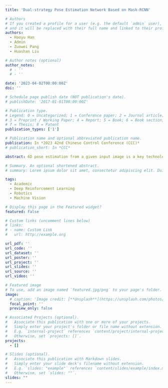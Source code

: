 ```yaml
---
title: 'Dual-strategy Pose Estimation Network Based on Mask-RCNN'

# Authors
# If you created a profile for a user (e.g. the default `admin` user), write the username (folder name) here
# and it will be replaced with their full name and linked to their profile.
authors:
  - Haoyu Han
  - Admin
  - Zuowei Pang
  - Huashan Liu

# Author notes (optional)
author_notes:
  # - ''
  # - ''

date: '2023-04-02T00:00:00Z'
doi: ''

# Schedule page publish date (NOT publication's date).
# publishDate: '2017-01-01T00:00:00Z'

# Publication type.
# Legend: 0 = Uncategorized; 1 = Conference paper; 2 = Journal article;
# 3 = Preprint / Working Paper; 4 = Report; 5 = Book; 6 = Book section;
# 7 = Thesis; 8 = Patent
publication_types: ['1']

# Publication name and optional abbreviated publication name.
publication: In *2023 42nd Chinese Control Conference (CCC)*
# publication_short: In *CCC*

abstract: 6D pose estimation from a given input image is a key technology in computer vision and robotics, which has been broadly leveraged in robot operations, autonomous driving, and augmented reality. The current mainstream methods fall into two main categories, either regressing the rotation and translation directly from the image or constructing a 2D-3D correspondence and then solving the poses indirectly via PnP. In this work, we propose a 6D pose estimation method, a Mask-RCNN-based dual-strategy pose estimation network. First, it divides the pose into two parts, rotation and translation, and uses two different strategies of pose estimation networks to solve the translation and rotation of the object separately, so as to improve the estimation's accuracy and robustness. Secondly, a Mask-based loss function is proposed to update the network and make it increasingly accurate in calculating the coordinates, where the coordinate points of the predicted object region are extracted from the local image by the Mask-RCNN prediction on the object mask. Finally, experiments are conducted on the LINEMOD dataset to demonstrate the superiority of our method. The method is highly applicable and accurate to handle pose estimation problems for untextured and occluded objects.

# Summary. An optional shortened abstract.
# summary: Lorem ipsum dolor sit amet, consectetur adipiscing elit. Duis posuere tellus ac convallis placerat. Proin tincidunt magna sed ex sollicitudin condimentum.

tags:
  - Academic
  - Deep Reinforcement Learning
  - Robotics
  - Machine Vision

# Display this page in the Featured widget?
featured: False

# Custom links (uncomment lines below)
# links:
# - name: Custom Link
#   url: http://example.org

url_pdf: ''
url_code: ''
url_dataset: ''
url_poster: ''
url_project: ''
url_slides: ''
url_source: ''
url_video: ''

# Featured image
# To use, add an image named `featured.jpg/png` to your page's folder.
image:
  # caption: 'Image credit: [**Unsplash**](https://unsplash.com/photos/pLCdAaMFLTE)'
  focal_point: ''
  preview_only: false

# Associated Projects (optional).
#   Associate this publication with one or more of your projects.
#   Simply enter your project's folder or file name without extension.
#   E.g. `internal-project` references `content/project/internal-project/index.md`.
#   Otherwise, set `projects: []`.
projects:
  - []

# Slides (optional).
#   Associate this publication with Markdown slides.
#   Simply enter your slide deck's filename without extension.
#   E.g. `slides: "example"` references `content/slides/example/index.md`.
#   Otherwise, set `slides: ""`.
slides: ""
---
```



